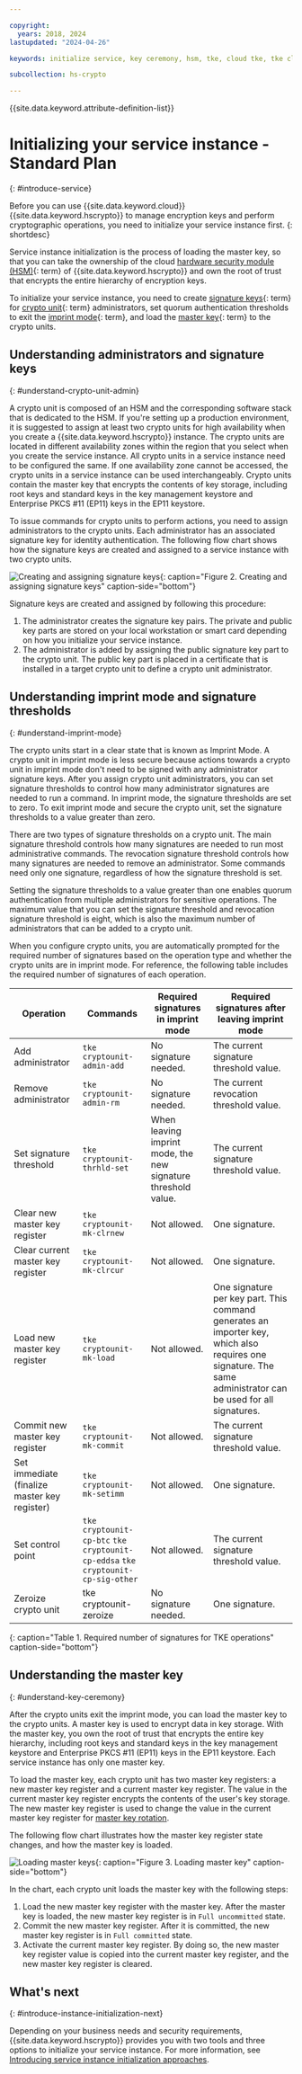 ```yaml
---

copyright:
  years: 2018, 2024
lastupdated: "2024-04-26"

keywords: initialize service, key ceremony, hsm, tke, cloud tke, tke cli, management utilities, imprint mode, smart card, master key, key part, load master key

subcollection: hs-crypto

---
```



{{site.data.keyword.attribute-definition-list}}



# Initializing your service instance - Standard Plan 
{: #introduce-service}

Before you can use {{site.data.keyword.cloud}} {{site.data.keyword.hscrypto}} to manage encryption keys and perform cryptographic operations, you need to initialize your service instance first.
{: shortdesc}

Service instance initialization is the process of loading the master key, so that you can take the ownership of the cloud [hardware security module (HSM)](#x6704988){: term} of {{site.data.keyword.hscrypto}} and own the root of trust that encrypts the entire hierarchy of encryption keys.

To initialize your service instance, you need to create [signature keys](#x8250375){: term} for [crypto unit](#x9860404){: term} administrators, set quorum authentication thresholds to exit the [imprint mode](#x9860399){: term}, and load the [master key](#x2908413){: term} to the crypto units.

## Understanding administrators and signature keys
{: #understand-crypto-unit-admin}

A crypto unit is composed of an HSM and the corresponding software stack that is dedicated to the HSM. If you're setting up a production environment, it is suggested to assign at least two crypto units for high availability when you create a {{site.data.keyword.hscrypto}} instance. The crypto units are located in different availability zones within the region that you select when you create the service instance. All crypto units in a service instance need to be configured the same. If one availability zone cannot be accessed, the crypto units in a service instance can be used interchangeably. Crypto units contain the master key that encrypts the contents of key storage, including root keys and standard keys in the key management keystore and Enterprise PKCS #11 (EP11) keys in the EP11 keystore.

To issue commands for crypto units to perform actions, you need to assign administrators to the crypto units. Each administrator has an associated signature key for identity authentication. The following flow chart shows how the signature keys are created and assigned to a service instance with two crypto units.

![Creating and assigning signature keys](/images/sigkey-flow.svg "How to create and assign signature keys"){: caption="Figure 2. Creating and assigning signature keys" caption-side="bottom"}

Signature keys are created and assigned by following this procedure:

1. The administrator creates the signature key pairs. The private and public key parts are stored on your local workstation or smart card depending on how you initialize your service instance.
2. The administrator is added by assigning the public signature key part to the crypto unit. The public key part is placed in a certificate that is installed in a target crypto unit to define a crypto unit administrator.

## Understanding imprint mode and signature thresholds
{: #understand-imprint-mode}

The crypto units start in a clear state that is known as Imprint Mode. A crypto unit in imprint mode is less secure because actions towards a crypto unit in imprint mode don't need to be signed with any administrator signature keys. After you assign crypto unit administrators, you can set signature thresholds to control how many administrator signatures are needed to run a command. In imprint mode, the signature thresholds are set to zero. To exit imprint mode and secure the crypto unit, set the signature thresholds to a value greater than zero.

There are two types of signature thresholds on a crypto unit. The main signature threshold controls how many signatures are needed to run most administrative commands. The revocation signature threshold controls how many signatures are needed to remove an administrator. Some commands need only one signature, regardless of how the signature threshold is set.

Setting the signature thresholds to a value greater than one enables quorum authentication from multiple administrators for sensitive operations. The maximum value that you can set the signature threshold and revocation signature threshold is eight, which is also the maximum number of administrators that can be added to a crypto unit.

When you configure crypto units, you are automatically prompted for the required number of signatures based on the operation type and whether the crypto units are in imprint mode. For reference, the following table includes the required number of signatures of each operation.

| Operation | Commands | Required signatures in imprint mode |Required signatures after leaving imprint mode |
| ------- | ----------- | ----------------------- |----------------------- |
|Add administrator  | 	`tke cryptounit-admin-add`  | No signature needed. | The current signature threshold value.  |
|Remove administrator |`tke cryptounit-admin-rm`   | No signature needed. | The current revocation threshold value.  |
|Set signature threshold  | `tke cryptounit-thrhld-set`  | When leaving imprint mode, the new signature threshold value. | The current signature threshold value.  |
|Clear new master key register  | `tke cryptounit-mk-clrnew`  | Not allowed. |  One signature. |
|Clear current master key register  | `tke cryptounit-mk-clrcur`  | Not allowed. | One signature.  |
|Load new master key register  | `tke cryptounit-mk-load`  | Not allowed. | One signature per key part. This command generates an importer key, which also requires one signature. The same administrator can be used for all signatures.  |
|Commit new master key register  | `tke cryptounit-mk-commit`  | Not allowed. | The current signature threshold value.  |
|Set immediate (finalize master key register)  | `tke cryptounit-mk-setimm`  | Not allowed.|  	One signature. |
|Set control point  | `tke cryptounit-cp-btc` `tke cryptounit-cp-eddsa` `tke cryptounit-cp-sig-other`  | Not allowed. |  The current signature threshold value. |
|Zeroize crypto unit  | tke cryptounit-zeroize  | No signature needed. | 	One signature.   |
{: caption="Table 1. Required number of signatures for TKE operations" caption-side="bottom"}

## Understanding the master key
{: #understand-key-ceremony}

After the crypto units exit the imprint mode, you can load the master key to the crypto units. A master key is used to encrypt data in key storage. With the master key, you own the root of trust that encrypts the entire key hierarchy, including root keys and standard keys in the key management keystore and Enterprise PKCS #11 (EP11) keys in the EP11 keystore. Each service instance has only one master key.

To load the master key, each crypto unit has two master key registers: a new master key register and a current master key register. The value in the current master key register encrypts the contents of the user's key storage. The new master key register is used to change the value in the current master key register for [master key rotation](/docs/hs-crypto?topic=hs-crypto-master-key-rotation-intro).

The following flow chart illustrates how the master key register state changes, and how the master key is loaded.

![Loading master keys](/images/master-key-register.svg "How to load a master key"){: caption="Figure 3. Loading master key" caption-side="bottom"}

In the chart, each crypto unit loads the master key with the following steps:

1. Load the new master key register with the master key. After the master key is loaded, the new master key register is in `Full uncommitted` state.
2. Commit the new master key register. After it is committed, the new master key register is in `Full committed` state.
3. Activate the current master key register. By doing so, the new master key register value is copied into the current master key register, and the new master key register is cleared.

## What's next
{: #introduce-instance-initialization-next}

Depending on your business needs and security requirements, {{site.data.keyword.hscrypto}} provides you with two tools and three options to initialize your service instance. For more information, see [Introducing service instance initialization approaches](/docs/hs-crypto?topic=hs-crypto-initialize-instance-mode).
